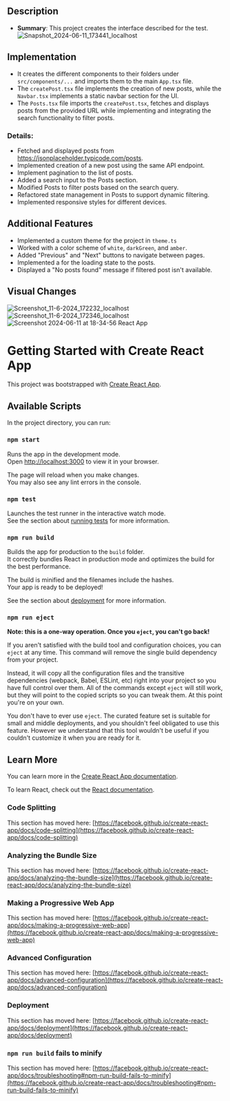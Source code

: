 ## Description
- **Summary**: This project creates the interface described for the test. 
![Snapshot_2024-06-11_173441_localhost](https://github.com/atuyabirisi/intern-assessment/assets/99082005/2d38ec83-66e3-49bb-95c4-a12768360381)

## Implementation
- It creates the different components to their folders under `src/components/...` and imports them to the main `App.tsx` file.
- The `createPost.tsx` file implements the creation of new posts, while the `Navbar.tsx` implements a static navbar section for the UI.
- The `Posts.tsx` file imports the `createPost.tsx`, fetches and displays posts from the provided URL while implementing and integrating the search functionality to filter posts.

### **Details**:
  - Fetched and displayed posts from https://jsonplaceholder.typicode.com/posts.
  - Implemented creation of a new post using the same API endpoint.
  - Implement pagination to the list of posts.
  - Added a search input to the Posts section.
  - Modified Posts to filter posts based on the search query.
  - Refactored state management in Posts to support dynamic filtering.
  - Implemented responsive styles for different devices.

## Additional Features
- Implemented a custom theme for the project in `theme.ts`
- Worked with a color scheme of `white`, `darkGreen`, and `amber`.
- Added "Previous" and "Next" buttons to navigate between pages. 
- Implemented a <Spinner /> for the loading state to the posts.
- Displayed a "No posts found" message if filtered post isn't available.

## Visual Changes
![Screenshot_11-6-2024_172232_localhost](https://github.com/atuyabirisi/intern-assessment/assets/99082005/5bbbe84f-6d66-4ebc-9df4-074692f31fb8)
![Screenshot_11-6-2024_172346_localhost](https://github.com/atuyabirisi/intern-assessment/assets/99082005/4af29a75-a5fc-487f-ae28-690215cc8560)
![Screenshot 2024-06-11 at 18-34-56 React App](https://github.com/atuyabirisi/intern-assessment/assets/99082005/2bcd0e0b-761e-4f97-bd11-5ee4738c8dd0)


# Getting Started with Create React App

This project was bootstrapped with [Create React App](https://github.com/facebook/create-react-app).

## Available Scripts

In the project directory, you can run:

### `npm start`

Runs the app in the development mode.\
Open [http://localhost:3000](http://localhost:3000) to view it in your browser.

The page will reload when you make changes.\
You may also see any lint errors in the console.

### `npm test`

Launches the test runner in the interactive watch mode.\
See the section about [running tests](https://facebook.github.io/create-react-app/docs/running-tests) for more information.

### `npm run build`

Builds the app for production to the `build` folder.\
It correctly bundles React in production mode and optimizes the build for the best performance.

The build is minified and the filenames include the hashes.\
Your app is ready to be deployed!

See the section about [deployment](https://facebook.github.io/create-react-app/docs/deployment) for more information.

### `npm run eject`

**Note: this is a one-way operation. Once you `eject`, you can't go back!**

If you aren't satisfied with the build tool and configuration choices, you can `eject` at any time. This command will remove the single build dependency from your project.

Instead, it will copy all the configuration files and the transitive dependencies (webpack, Babel, ESLint, etc) right into your project so you have full control over them. All of the commands except `eject` will still work, but they will point to the copied scripts so you can tweak them. At this point you're on your own.

You don't have to ever use `eject`. The curated feature set is suitable for small and middle deployments, and you shouldn't feel obligated to use this feature. However we understand that this tool wouldn't be useful if you couldn't customize it when you are ready for it.

## Learn More

You can learn more in the [Create React App documentation](https://facebook.github.io/create-react-app/docs/getting-started).

To learn React, check out the [React documentation](https://reactjs.org/).

### Code Splitting

This section has moved here: [https://facebook.github.io/create-react-app/docs/code-splitting](https://facebook.github.io/create-react-app/docs/code-splitting)

### Analyzing the Bundle Size

This section has moved here: [https://facebook.github.io/create-react-app/docs/analyzing-the-bundle-size](https://facebook.github.io/create-react-app/docs/analyzing-the-bundle-size)

### Making a Progressive Web App

This section has moved here: [https://facebook.github.io/create-react-app/docs/making-a-progressive-web-app](https://facebook.github.io/create-react-app/docs/making-a-progressive-web-app)

### Advanced Configuration

This section has moved here: [https://facebook.github.io/create-react-app/docs/advanced-configuration](https://facebook.github.io/create-react-app/docs/advanced-configuration)

### Deployment

This section has moved here: [https://facebook.github.io/create-react-app/docs/deployment](https://facebook.github.io/create-react-app/docs/deployment)

### `npm run build` fails to minify

This section has moved here: [https://facebook.github.io/create-react-app/docs/troubleshooting#npm-run-build-fails-to-minify](https://facebook.github.io/create-react-app/docs/troubleshooting#npm-run-build-fails-to-minify)
